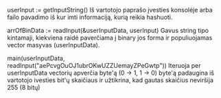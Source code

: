 userInput := getInputString()
Iš vartotojo paprašo įvesties konsolėje arba failo pavadimo iš kur imti informaciją, kurią reikia hashuoti.

arrOfBinData := readInput(&userInputData, userInput)
Gavus string tipo kintamaji, kiekviena raidė paverčiama į binary jos forma ir populiuojamas vector masyvas (userInputData).

main(userInputData, readInput("aePcvgOuOJ1ubrOKwUZZUemayZPeGwtp"))
Iteruoja per userInputData vectorių
    apverčia byte'ą (0 -> 1, 1 -> 0)
    byte'ą padaugina iš vartotojo ivesties bit'ų skaičiaus ir užtikrina, kad gautas skaičius neviršija 255 (8 bitų)